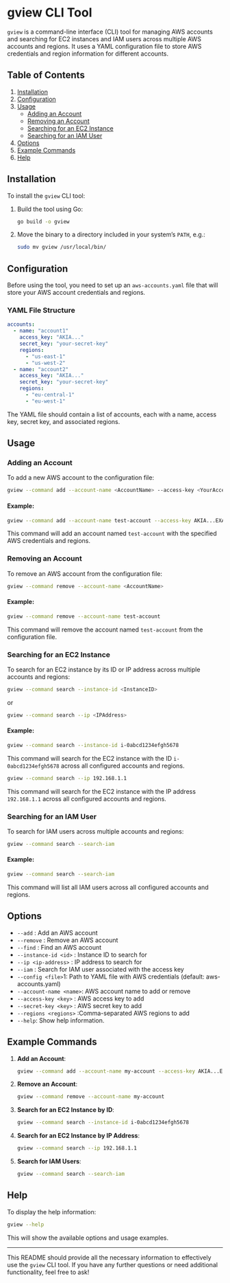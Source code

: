 # gview CLI Tool

`gview` is a command-line interface (CLI) tool for managing AWS accounts and searching for EC2 instances and IAM users across multiple AWS accounts and regions. It uses a YAML configuration file to store AWS credentials and region information for different accounts.

## Table of Contents

1. [Installation](#installation)
2. [Configuration](#configuration)
3. [Usage](#usage)
   - [Adding an Account](#adding-an-account)
   - [Removing an Account](#removing-an-account)
   - [Searching for an EC2 Instance](#searching-for-an-ec2-instance)
   - [Searching for an IAM User](#searching-for-an-iam-user)
4. [Options](#options)
5. [Example Commands](#example-commands)
6. [Help](#help)

## Installation

To install the `gview` CLI tool:

1. Build the tool using Go:
   ```bash
   go build -o gview
   ```

2. Move the binary to a directory included in your system’s `PATH`, e.g.:
   ```bash
   sudo mv gview /usr/local/bin/
   ```

## Configuration

Before using the tool, you need to set up an `aws-accounts.yaml` file that will store your AWS account credentials and regions.

### YAML File Structure

```yaml
accounts:
  - name: "account1"
    access_key: "AKIA..."
    secret_key: "your-secret-key"
    regions:
      - "us-east-1"
      - "us-west-2"
  - name: "account2"
    access_key: "AKIA..."
    secret_key: "your-secret-key"
    regions:
      - "eu-central-1"
      - "eu-west-1"
```

The YAML file should contain a list of accounts, each with a name, access key, secret key, and associated regions.

## Usage

### Adding an Account

To add a new AWS account to the configuration file:

```bash
gview --command add --account-name <AccountName> --access-key <YourAccessKey> --secret-key <YourSecretKey> --regions <CommaSeparatedRegions>
```

#### Example:

```bash
gview --command add --account-name test-account --access-key AKIA...EXAMPLE --secret-key wJalrXUtnFEMI/K7MDENG/bPxRfiCYEXAMPLEKEY --regions us-east-1,us-west-2
```

This command will add an account named `test-account` with the specified AWS credentials and regions.

### Removing an Account

To remove an AWS account from the configuration file:

```bash
gview --command remove --account-name <AccountName>
```

#### Example:

```bash
gview --command remove --account-name test-account
```

This command will remove the account named `test-account` from the configuration file.

### Searching for an EC2 Instance

To search for an EC2 instance by its ID or IP address across multiple accounts and regions:

```bash
gview --command search --instance-id <InstanceID>
```

or

```bash
gview --command search --ip <IPAddress>
```

#### Example:

```bash
gview --command search --instance-id i-0abcd1234efgh5678
```

This command will search for the EC2 instance with the ID `i-0abcd1234efgh5678` across all configured accounts and regions.

```bash
gview --command search --ip 192.168.1.1
```

This command will search for the EC2 instance with the IP address `192.168.1.1` across all configured accounts and regions.

### Searching for an IAM User

To search for IAM users across multiple accounts and regions:

```bash
gview --command search --search-iam
```

#### Example:

```bash
gview --command search --search-iam
```

This command will list all IAM users across all configured accounts and regions.

## Options

-  `--add`	:			  Add an AWS account
-  `--remove`		:		  Remove an AWS account
-  `--find`		:	  Find an AWS account
-  `--instance-id <id>` :     Instance ID to search for
-  `--ip <ip-address>`   :    IP address to search for
- `--iam`            :		  Search for IAM user associated with the access key
-  `--config <file>`1:         Path to YAML file with AWS credentials (default: aws-accounts.yaml)
-  `--account-name <name>`:   AWS account name to add or remove
-  `--access-key <key>`  :   AWS access key to add
-  `--secret-key <key>` :   AWS secret key to add
-  `--regions <regions>` :Comma-separated AWS regions to add
-  `--help`: Show help information.

## Example Commands

1. **Add an Account**:
   ```bash
   gview --command add --account-name my-account --access-key AKIA...EXAMPLE --secret-key wJalrXUtnFEMI/K7MDENG/bPxRfiCYEXAMPLEKEY --regions us-east-1,us-west-2
   ```

2. **Remove an Account**:
   ```bash
   gview --command remove --account-name my-account
   ```

3. **Search for an EC2 Instance by ID**:
   ```bash
   gview --command search --instance-id i-0abcd1234efgh5678
   ```

4. **Search for an EC2 Instance by IP Address**:
   ```bash
   gview --command search --ip 192.168.1.1
   ```

5. **Search for IAM Users**:
   ```bash
   gview --command search --search-iam
   ```

## Help

To display the help information:

```bash
gview --help
```

This will show the available options and usage examples.

---

This README should provide all the necessary information to effectively use the `gview` CLI tool. If you have any further questions or need additional functionality, feel free to ask!
